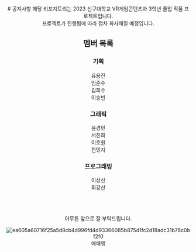  <div align=center>
 # 공지사항
해당 리포지토리는 2023 신구대학교 VR게임콘텐츠과 3학년 졸업 작품 프로젝트입니다.<br/>
프로젝트가 진행됨에 따라 점차 화사해질 예정입니다.<br/>
 
 ## 멤버 목록
 ### 기획
 유용진<br/>
 임준수<br/>
 김희수<br/>
 이승빈<br/>
 
 ### 그래픽
 윤경민<br/>
 서진희<br/>
 이호원<br/>
 전민지<br/>
 
 ### 프로그래밍
 이상신<br/>
 최강산<br/>
 
 <br/>
 <br/>
 <br/>
아무튼 앞으로 잘 부탁드립니다.<br/>
 
![ea605a60716f25a5d8cb4d996fd4d93366085b875d1fc2d18adc31b78c0bf2f0](https://user-images.githubusercontent.com/98055655/223464571-525942e4-1c30-4cc0-81a3-395f254cb2af.gif)<br/>
애애앵

 </div>
